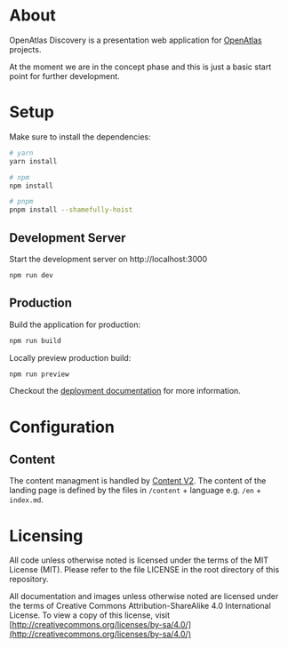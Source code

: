 # About

OpenAtlas Discovery is a presentation web application for
[OpenAtlas](https://openatlas.eu) projects.

At the moment we are in the concept phase and this is just a basic start point
for further development.


# Setup
Make sure to install the dependencies:

```bash
# yarn
yarn install

# npm
npm install

# pnpm
pnpm install --shamefully-hoist
```

## Development Server
Start the development server on http://localhost:3000

```bash
npm run dev
```

## Production
Build the application for production:

```bash
npm run build
```

Locally preview production build:

```bash
npm run preview
```

Checkout the [deployment documentation](https://v3.nuxtjs.org/docs/deployment)
for more information.

# Configuration
## Content
The content managment is handled by [Content V2](https://content.nuxtjs.org/).
The content of the landing page is defined by the files in `/content` + language e.g. `/en` + `index.md`.

# Licensing
All code unless otherwise noted is licensed under the terms of the MIT License
(MIT). Please refer to the file LICENSE in the root directory of this
repository.

All documentation and images unless otherwise noted are licensed under the
terms of Creative Commons Attribution-ShareAlike 4.0 International License.
To view a copy of this license, visit
[http://creativecommons.org/licenses/by-sa/4.0/](http://creativecommons.org/licenses/by-sa/4.0/)

